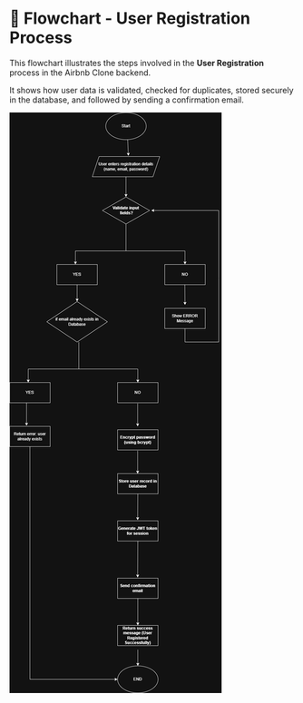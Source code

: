 # 🧭 Flowchart - User Registration Process

This flowchart illustrates the steps involved in the **User Registration** process
in the Airbnb Clone backend.

It shows how user data is validated, checked for duplicates,
stored securely in the database, and followed by sending a confirmation email.

![User Registration Flowchart](data-flow-diagram.png)
